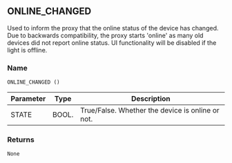 ## ONLINE\_CHANGED

Used to inform the proxy that the online status of the device has changed.  Due to backwards compatibility, the proxy starts 'online' as many old devices did not report online status.  UI functionality will be disabled if the light is offline.

### Name

`ONLINE_CHANGED ()`



| Parameter | Type  | Description                                      |
| --------- | ----- | ------------------------------------------------ |
| STATE     | BOOL. | True/False. Whether the device is online or not. |


### Returns

`None`